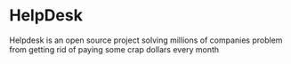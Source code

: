 HelpDesk
========

Helpdesk is an open source project solving millions of companies problem from getting rid of paying some crap dollars every month